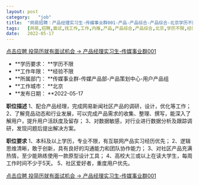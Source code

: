 ```yaml
---
layout:	post
category:	"job"
title:	"网易招聘：产品经理实习生-传媒事业群001-产品-产品综合-产品综合-北京学历不限经验不限"
tags:	[网易,招聘,面试,找工作,工作,内推,产品,产品综合,产品综合,北京,学历不限,经验不限]
date:	2022-05-17
---
```


[点击应聘 投简历就有面试机会 -> 产品经理实习生-传媒事业群001](http://mobile.bole.netease.com/bole/boleDetail?id=40291&employeeId=346f03c3cda5f04c&key=all)



- **学历要求： **学历不限
- **工作年限： **经验不限
- **所属部门： **传媒事业群-传媒产品部-产品策划中心-用户产品组
- **工作城市： **北京
- **发布日期： **2022-05-17



**职位描述**
1、配合产品经理，完成网易新闻社区产品的调研，设计，优化等工作；
2、了解竞品动态和行业发展，可以完成产品需求的收集、整理、撰写，能深入了解用户，提升用户活跃度及留存；
3、对数据敏感，对行业进行数据分析及跟踪调研，发现问题后提出解决方案。




**职位要求**
1、本科及以上学历，专业不限，有互联网产品实习经历优先；
2、逻辑思维清晰，敢于创新，具有良好的沟通能力和团队协作能力；
3、对社区产品充满热情，至少能熟练使用一款原型设计工具；
4、高校大三或以上在读大学生，每周工作时间不少于5天。
5、社区爱好者，重度用户优先。



[点击应聘 投简历就有面试机会 -> 产品经理实习生-传媒事业群001](http://mobile.bole.netease.com/bole/boleDetail?id=40291&employeeId=346f03c3cda5f04c&key=all)